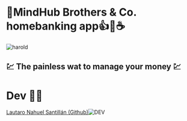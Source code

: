 # :bank:**MindHub Brothers & Co. homebanking app**:thumbsup::older_man::coffee:
![harold](https://github.com/LautaroNSantillan/mhb-homebanking-app/blob/main/src/main/resources/static/web/assets/images/indexharold.png)
## :chart: The painless wat to manage your money 	:chart:

# Dev :mage_man:
[Lautaro Nahuel Santillán (Github)](https://github.com/LautaroNSantillan)![DEV](https://img.shields.io/badge/DEV-%20-blue)
